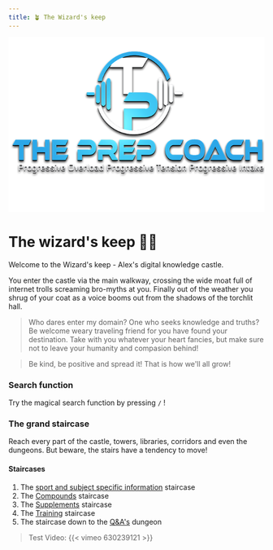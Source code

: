 ```yaml
---
title: 🪴 The Wizard's keep
---
```


![logo](files/images/logo.png)
# The wizard's keep 🧙🏰
Welcome to the Wizard's keep - Alex's digital knowledge castle.

You enter the castle via the main walkway, crossing the wide moat full of internet trolls screaming bro-myths at you. Finally out of the weather you shrug of your coat as a voice booms out from the shadows of the torchlit hall.

> Who dares enter my domain? One who seeks knowledge and truths? Be welcome weary traveling friend for you have found your destination. Take with you whatever your heart fancies, but make sure not to leave your humanity and compasion behind!

> Be kind, be positive and spread it! That is how we'll all grow!

### Search function
Try the magical search function by pressing `/` ! 

### The grand staircase
Reach every part of the castle, towers, libraries, corridors and even the dungeons. But beware, the stairs have a tendency to move!

#### Staircases
1. The [sport and subject specific information](sport%20and%20subject%20specific%20information.md) staircase
2. The [Compounds](Compounds.md) staircase
3. The [Supplements](Supplements.md) staircase
4. The [Training](Training.md) staircase
5. The staircase down to the [Q&A's](QandAs.md) dungeon

> Test Video: 
>{{< vimeo 630239121 >}}
